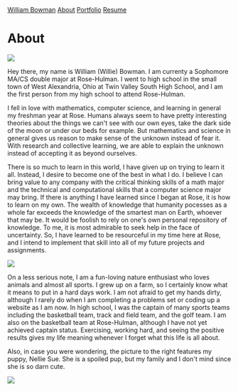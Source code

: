 <!doctype html>
<html lang="en">

<head>
  <meta charset="utf-8">
  <meta name="viewport" content="width=device-width, initial-scale=1, shrink-to-fit=no">
  <link rel="stylesheet" href="//fonts.googleapis.com/css?family=Roboto:300,400,500,700|Material+Icons">
  <link rel="stylesheet" href="styles/bootstrap-material-design.min.css">
  <link rel="stylesheet" href="styles/main.css">
  <title>William Bowman</title>
</head>

<body>
  <nav class="navbar navbar-dark fixed-top">
    <a class="navbar-brand" href="#">William Bowman</a>
    <a class="navbar-brand other-header" href="#">About</a>
    <a class="navbar-brand other-header" href="/portfolio.html">Portfolio</a>
    <a class="navbar-brand other-header" href="/resume.html">Resume</a>
  </nav>
  <div id="aboutPage" class="container page-container">
    <h1>About</h1>
    <p>
      <img id="myImage" src="/images/formal_pic.jpg" style="margin-right: 5px;">
      <p>Hey there, my name is William (Willie) Bowman. I am currenty a Sophomore MA/CS double major at Rose-Hulman.
        I went to high school in the small town of West Alexandria, Ohio at Twin Valley South High School, and I am the
        first person
        from my high school to attend Rose-Hulman.
      </p>
      <p>
        I fell in love with mathematics, computer science, and learning in general my freshman year at Rose. Humans
        always seem to have
        pretty interesting theories about the things we can't see with our own eyes, take the dark side of the moon or
        under our beds for example.
        But mathematics and science in general gives us reason to make sense of the unknown instead of fear it. With
        research and collective learning,
        we are able to explain the unknown instead of accepting it as beyond ourselves.
      </p>
      <p>
        There is so much to learn in this world, I have given up on trying to learn it all. Instead, I desire to become
        one of
        the best in what I do. I believe I can bring value to any company with the critical thinking skills of a math
        major
        and the technical and computational skills that a computer science major may bring. If there is anything I have
        learned
        since I began at Rose, it is how to learn on my own. The wealth of knowledge that humanity pocesses as a whole
        far exceeds
        the knowledge of the smartest man on Earth, whoever that may be. It would be foolish to rely on one's own
        personal
        repository of knowledge. To me, it is most admirable to seek help in the face of uncertainty. So, I have learned
        to be
        resourceful in my time here at Rose, and I intend to implement that skill into all of my future projects and
        assignments.
      </p>
      <img id="nelliePic" src="/images/nellie.jpg">
      <p>
        On a less serious note, I am a fun-loving nature enthusiast who loves animals and almost all sports. I grew up
        on a farm,
        so I certainly know what it means to put in a hard days work. I am not afraid to get my hands dirty, although I
        rarely do
        when I am completing a problems set or coding up a website as I am now. In high school, I was the captain of
        many sports teams
        including the basketball team, track and field team, and the golf team. I am also on the basketball team at
        Rose-Hulman, although
        I have not yet achieved captain status. Exercising, working hard, and seeing the positive results gives my life
        meaning
        whenever I forget what this life is all about.
      </p>
      <p>
        Also, in case you were wondering, the picture to the right features my puppy, Nellie Sue. She is a spoiled pup,
        but
        my family and I don't mind since she is so darn cute.
      </p>
    </p>
  </div>
  <footer>
    <img id="resumeFooterImg" src="/images/sunset_footer.png">
  </footer>
  <script src="scripts/jquery.min.js"></script>
  <script src="scripts/popper.js"></script>
  <script src="scripts/bootstrap-material-design.js"></script>
  <script>
    $("body").bootstrapMaterialDesign();
  </script>
  <script src="/__/firebase/7.18.0/firebase-app.js"></script>
  <script src="/__/firebase/7.18.0/firebase-analytics.js"></script>
  <script src="/__/firebase/7.18.0/firebase-auth.js"></script>
  <script src="/__/firebase/7.18.0/firebase-firestore.js"></script>
  <script src="/__/firebase/init.js"></script>
  <script src="scripts/main.js"></script>
</body>

</html>

